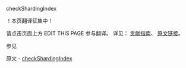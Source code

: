  checkShardingIndex

 ！本页翻译征集中！

请点击页面上方 EDIT THIS PAGE 参与翻译。
详见：
[贡献指南]( https://github.com/whaleal/MongoDB-Manual-zh/blob/master/CONTRIBUTING.md )、
[原文链接](  https://docs.mongodb.com/manual/reference/command/checkShardingIndex/  )。

 参见

原文 - [checkShardingIndex]( https://docs.mongodb.com/manual/reference/command/checkShardingIndex/ )

